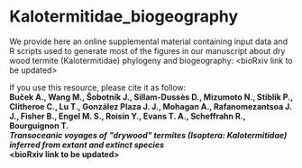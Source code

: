 # Kalotermitidae_biogeography
We provide here an online supplemental material containing input data and R scripts used to generate most of the figures in our manuscript about dry wood termite (Kalotermitidae) phylogeny and biogeography: \<bioRxiv link to be updated\>

If you use this resource, please cite it as follow: 
<b><br>Buček A., Wang M., Šobotník J., Sillam-Dussès D., Mizumoto N., Stiblík P., Clitheroe C., Lu T., González Plaza J. J., Mohagan A., Rafanomezantsoa J. J., Fisher B., Engel M. S., Roisin Y., Evans T. A., Scheffrahn R., Bourguignon T. 
<br><i>Transoceanic voyages of "drywood" termites (Isoptera: Kalotermitidae) inferred from extant and extinct species</i><b> 
<br>\<bioRxiv link to be updated\>
